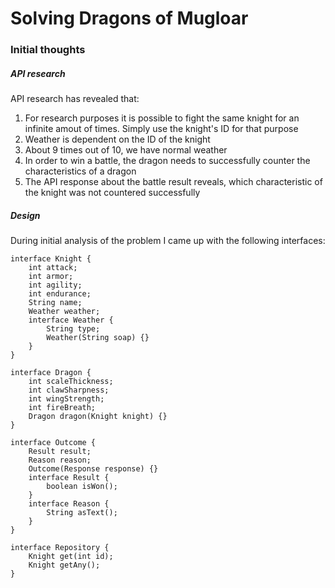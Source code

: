 # Solving Dragons of Mugloar
### Initial thoughts
##### API research
API research has revealed that:
1) For research purposes it is possible to fight the same knight for an infinite amout of times. Simply use the knight's ID for that purpose
2) Weather is dependent on the ID of the knight
3) About 9 times out of 10, we have normal weather
4) In order to win a battle, the dragon needs to successfully counter the characteristics of a dragon
5) The API response about the battle result reveals, which characteristic of the knight was not countered successfully

##### Design
During initial analysis of the problem I came up with the following interfaces:

    interface Knight {
        int attack;
        int armor;
        int agility;
        int endurance;
        String name;
        Weather weather;
        interface Weather {
            String type;
            Weather(String soap) {}
        }
    }

    interface Dragon {
        int scaleThickness;
        int clawSharpness;
        int wingStrength;
        int fireBreath;
        Dragon dragon(Knight knight) {}
    }

    interface Outcome {
        Result result;
        Reason reason;
        Outcome(Response response) {}
        interface Result {
            boolean isWon();
        }
        interface Reason {
            String asText();
        }
    }

    interface Repository {
        Knight get(int id);
        Knight getAny();
    }
